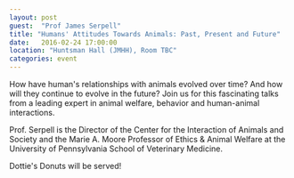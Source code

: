 ```yaml
---
layout: post
guest:  "Prof James Serpell"
title: "Humans' Attitudes Towards Animals: Past, Present and Future"
date:   2016-02-24 17:00:00
location: "Huntsman Hall (JMHH), Room TBC"
categories: event
---
```

How have human's relationships with animals evolved over time? And how will they continue to evolve in the future? Join us for this fascinating talks from a leading expert in animal welfare, behavior and human-animal interactions.

Prof. Serpell is the Director of the Center for the Interaction of Animals and Society and the Marie A. Moore Professor of Ethics & Animal Welfare at the University of Pennsylvania School of Veterinary Medicine. 

Dottie's Donuts will be served!
